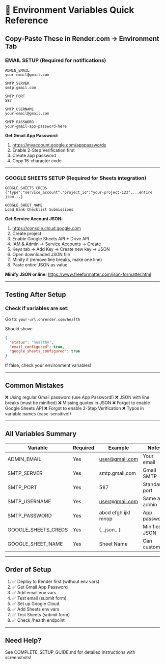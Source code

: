 # 🔑 Environment Variables Quick Reference

## Copy-Paste These in Render.com → Environment Tab

### EMAIL SETUP (Required for notifications)

```
ADMIN_EMAIL
your-email@gmail.com

SMTP_SERVER
smtp.gmail.com

SMTP_PORT
587

SMTP_USERNAME
your-email@gmail.com

SMTP_PASSWORD
your-gmail-app-password-here
```

**Get Gmail App Password:**
1. https://myaccount.google.com/apppasswords
2. Enable 2-Step Verification first
3. Create app password
4. Copy 16-character code

---

### GOOGLE SHEETS SETUP (Required for Sheets integration)

```
GOOGLE_SHEETS_CREDS
{"type":"service_account","project_id":"your-project-123",...entire json...}

GOOGLE_SHEET_NAME
Load Bank Checklist Submissions
```

**Get Service Account JSON:**
1. https://console.cloud.google.com
2. Create project
3. Enable Google Sheets API + Drive API
4. IAM & Admin → Service Accounts → Create
5. Keys tab → Add Key → Create new key → JSON
6. Open downloaded JSON file
7. Minify it (remove line breaks, make one line)
8. Paste entire JSON as value

**Minify JSON online:**
https://www.freeformatter.com/json-formatter.html

---

## Testing After Setup

### Check if variables are set:
Go to: `your-url.onrender.com/health`

Should show:
```json
{
  "status": "healthy",
  "email_configured": true,
  "google_sheets_configured": true
}
```

If false, check your environment variables!

---

## Common Mistakes

❌ Using regular Gmail password (use App Password!)
❌ JSON with line breaks (must be minified)
❌ Missing quotes in JSON
❌ Forgot to enable Google Sheets API
❌ Forgot to enable 2-Step Verification
❌ Typos in variable names (case-sensitive!)

---

## All Variables Summary

| Variable | Required | Example | Notes |
|----------|----------|---------|-------|
| ADMIN_EMAIL | Yes | user@gmail.com | Your email |
| SMTP_SERVER | Yes | smtp.gmail.com | Gmail SMTP |
| SMTP_PORT | Yes | 587 | Standard port |
| SMTP_USERNAME | Yes | user@gmail.com | Same as admin |
| SMTP_PASSWORD | Yes | abcd efgh ijkl mnop | App password |
| GOOGLE_SHEETS_CREDS | Yes | {...json...} | Minified JSON |
| GOOGLE_SHEET_NAME | Yes | Sheet Name | Can customize |

---

## Order of Setup

1. ✅ Deploy to Render first (without env vars)
2. ✅ Get Gmail App Password
3. ✅ Add email env vars
4. ✅ Test email (submit form)
5. ✅ Set up Google Cloud
6. ✅ Add Sheets env vars
7. ✅ Test Sheets (submit form)
8. ✅ Check /health endpoint

---

## Need Help?

See COMPLETE_SETUP_GUIDE.md for detailed instructions with screenshots!
